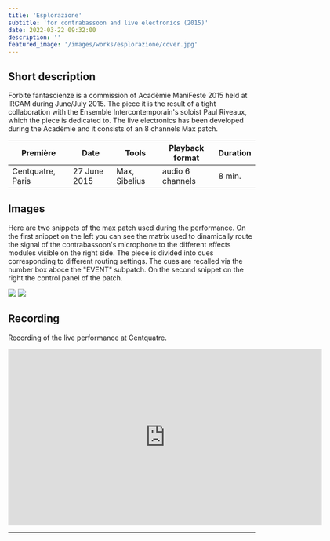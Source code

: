 ```yaml
---
title: 'Esplorazione'
subtitle: 'for contrabassoon and live electronics (2015)'
date: 2022-03-22 09:32:00
description: ''
featured_image: '/images/works/esplorazione/cover.jpg'
---
```




## Short description

Forbite fantascienze is a commission of Acadèmie ManiFeste 2015 held at IRCAM during June/July 2015. The piece it is the result of a tight collaboration with the Ensemble Intercontemporain's soloist Paul Riveaux, which the piece is dedicated to.
The live electronics has been developed during the Acadèmie and it consists of an 8 channels Max patch.


| Première            | Date           | Tools           | Playback format    | Duration   |
|---------------------|----------------|-----------------|--------------------|------------|
| Centquatre, Paris   | 27 June 2015   | Max, Sibelius   | audio 6 channels   | 8 min.     |



## Images

Here are two snippets of the max patch used during the performance.
On the first snippet on the left you can see the matrix used to dinamically route the signal of the contrabassoon's microphone to the different effects modules visible on the right side. The piece is divided into cues corresponding to different routing settings. The cues are recalled via the number box aboce the "EVENT" subpatch. On the second snippet on the right the control panel of the patch.

<div class="gallery" data-columns="2">
	<img src="{{site.baseurl}}/images/works/forbite/snippet-1.jpg">
	<img src="{{site.baseurl}}/images/works/forbite/snippet-2.jpg">
</div>



## Recording

Recording of the live performance at Centquatre.

<iframe src="https://player.vimeo.com/video/690710850" width="640" height="360" frameborder="0" allowfullscreen></iframe>

---